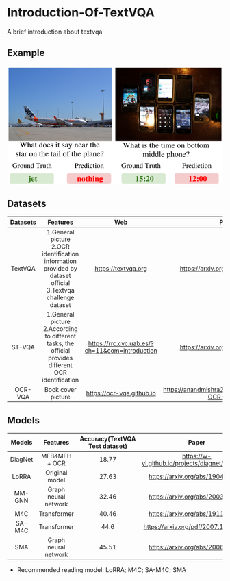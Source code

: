 # Introduction-Of-TextVQA
A brief introduction about textvqa
## Example
![image](https://github.com/JayZhu0104/Introduction-About-TextVQA/blob/master/img/example%20picture.png)
## Datasets
| Datasets | Features | Web | Paper |
| :---:  | :---:  | :---:  | :---:  |
| TextVQA| 1.General picture<br>2.OCR identification information provided by dataset official<br>3.Textvqa challenge dataset | https://textvqa.org | https://arxiv.org/abs/1904.08920 |
| ST-VQA | 1.General picture<br>2.According to different tasks, the official provides different OCR identification | https://rrc.cvc.uab.es/?ch=11&com=introduction | https://arxiv.org/abs/1905.13648 |
| OCR-VQA | Book cover picture | https://ocr-vqa.github.io | https://anandmishra22.github.io/files/mishra-OCR-VQA.pdf |

## Models
| Models | Features | Accuracy(TextVQA Test dataset) | Paper |
| :---:  | :---: | :---: | :---: |
| DiagNet| MFB&MFH + OCR | 18.77 | https://w-yi.github.io/projects/diagnet/report.pdf | 
| LoRRA| Original model | 27.63 | https://arxiv.org/abs/1904.08920 | 
| MM-GNN | Graph neural network | 32.46 | https://arxiv.org/abs/2003.13962 |
| M4C | Transformer | 40.46 | https://arxiv.org/abs/1911.06258 |
| SA-M4C | Transformer | 44.6 | https://arxiv.org/pdf/2007.12146.pdf |
| SMA | Graph neural network | 45.51 | https://arxiv.org/abs/2006.00753 |

* Recommended reading model: LoRRA; M4C; SA-M4C; SMA
